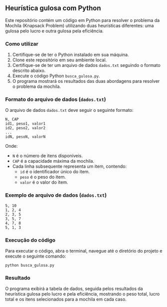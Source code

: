 ## Heurística gulosa com Python

Este repositório contém um código em Python para resolver o problema da Mochila (Knapsack Problem) utilizando duas heurísticas diferentes: uma gulosa pelo lucro e outra gulosa pela eficiência.

### Como utilizar

1. Certifique-se de ter o Python instalado em sua máquina.
2. Clone este repositório em seu ambiente local.
3. Certifique-se de ter um arquivo de dados `dados.txt` seguindo o formato descrito abaixo.
4. Execute o código Python `busca_gulosa.py`.
5. O programa mostrará os resultados das duas abordagens para resolver o problema da mochila.

### Formato do arquivo de dados (`dados.txt`)

O arquivo de dados `dados.txt` deve seguir o seguinte formato:

```
N, CAP
id1, peso1, valor1
id2, peso2, valor2
...
idN, pesoN, valorN
```

Onde:
- `N` é o número de itens disponíveis.
- `CAP` é a capacidade máxima da mochila.
- Cada linha subsequente representa um item, contendo:
  - `id` é o identificador único do item.
  - `peso` é o peso do item.
  - `valor` é o valor do item.

### Exemplo de arquivo de dados (`dados.txt`)

```
5, 10
1, 2, 4
2, 3, 5
3, 5, 7
4, 7, 8
5, 1, 3
```

### Execução do código

Para executar o código, abra o terminal, navegue até o diretório do projeto e execute o seguinte comando:

```
python busca_gulosa.py
```

### Resultado

O programa exibirá a tabela de dados, seguida pelos resultados da heurística gulosa pelo lucro e pela eficiência, mostrando o peso total, lucro total e os itens selecionados para a mochila em cada caso.
